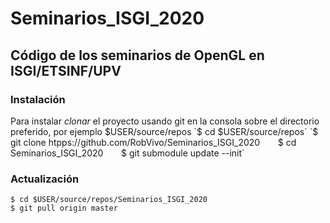 # Seminarios_ISGI_2020
## Código de los seminarios de OpenGL en ISGI/ETSINF/UPV
### Instalación
Para instalar *clonar* el proyecto usando git en la consola sobre el directorio preferido, por ejemplo $USER/source/repos   
`$ cd $USER/source/repos`   
`$ git clone htpps://github.com/RobVivo/Seminarios_ISGI_2020`   
`$ cd Seminarios_ISGI_2020`   
`$ git submodule update --init`   
### Actualización
`$ cd $USER/source/repos/Seminarios_ISGI_2020`    
`$ git pull origin master`   
